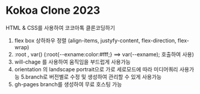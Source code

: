 # Kokoa Clone 2023

HTML & CSS를 사용하여 코코아톡 클론코딩하기

1. flex box 상하좌우 정렬
   (align-items, justyfy-content, flex-direction, flex-wrap)
2. :root , var()
   (:root{--exname:color:#fff;} ==> var(--exname); 호출하여 사용)
3. will-chage 를 사용하여 움직임을 부드럽게 사용가능
4. orientation 의 landscape portrait으로 가로 세로모드에 따라
   미디어쿼리 사용가능
   5.branch로 버전별로 수정 및 생성하여 관리할 수 있게 사용가능
5. gh-pages branch를 생성하여 무료 호스팅 가능
